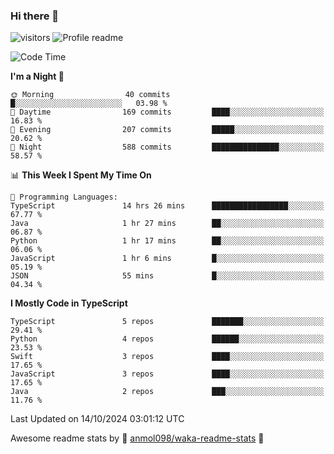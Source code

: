 ### Hi there 👋  
![visitors](https://visitor-badge.laobi.icu/badge?page_id=leverglowh) ![Profile readme](https://github.com/leverglowh/leverglowh/workflows/Profile%20readme/badge.svg?branch=master)

<!--START_SECTION:waka-->
![Code Time](http://img.shields.io/badge/Code%20Time-3%2C051%20hrs%206%20mins-blue)

**I'm a Night 🦉** 

```text
🌞 Morning                40 commits          █░░░░░░░░░░░░░░░░░░░░░░░░   03.98 % 
🌆 Daytime                169 commits         ████░░░░░░░░░░░░░░░░░░░░░   16.83 % 
🌃 Evening                207 commits         █████░░░░░░░░░░░░░░░░░░░░   20.62 % 
🌙 Night                  588 commits         ███████████████░░░░░░░░░░   58.57 % 
```


📊 **This Week I Spent My Time On** 

```text
💬 Programming Languages: 
TypeScript               14 hrs 26 mins      █████████████████░░░░░░░░   67.77 % 
Java                     1 hr 27 mins        ██░░░░░░░░░░░░░░░░░░░░░░░   06.87 % 
Python                   1 hr 17 mins        ██░░░░░░░░░░░░░░░░░░░░░░░   06.06 % 
JavaScript               1 hr 6 mins         █░░░░░░░░░░░░░░░░░░░░░░░░   05.19 % 
JSON                     55 mins             █░░░░░░░░░░░░░░░░░░░░░░░░   04.34 % 
```

**I Mostly Code in TypeScript** 

```text
TypeScript               5 repos             ███████░░░░░░░░░░░░░░░░░░   29.41 % 
Python                   4 repos             ██████░░░░░░░░░░░░░░░░░░░   23.53 % 
Swift                    3 repos             ████░░░░░░░░░░░░░░░░░░░░░   17.65 % 
JavaScript               3 repos             ████░░░░░░░░░░░░░░░░░░░░░   17.65 % 
Java                     2 repos             ███░░░░░░░░░░░░░░░░░░░░░░   11.76 % 
```




 Last Updated on 14/10/2024 03:01:12 UTC
<!--END_SECTION:waka-->


Awesome readme stats by :star2: [anmol098/waka-readme-stats](https://github.com/anmol098/waka-readme-stats) :star2:
